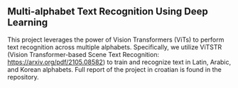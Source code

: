 ## Multi-alphabet Text Recognition Using Deep Learning

This project leverages the power of Vision Transformers (ViTs) to perform text recognition across multiple alphabets. Specifically, we utilize ViTSTR (Vision Transformer-based Scene Text Recognition: https://arxiv.org/pdf/2105.08582) to train and recognize text in Latin, Arabic, and Korean alphabets. Full report of the project in croatian is found in the repository.
